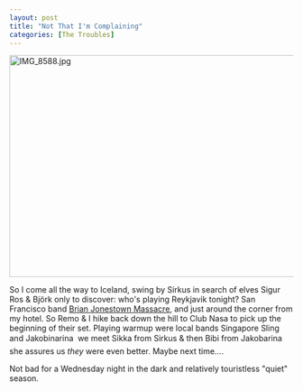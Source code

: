 ```yaml
---
layout: post
title: "Not That I'm Complaining"
categories: [The Troubles]
---
```

<img alt="IMG_8588.jpg" src="http://www.botzilla.com/blog/pix2006/IMG_8588.jpg" width="807" height="393" border="0" />

So I come all the way to Iceland, swing by Sirkus in search of elves Sigur Ros & Bj&ouml;rk only to discover: who's playing Reykjavik tonight? San Francisco band <a href="http://mbl.is/mm/folk/frett.html?nid=1237069">Brian Jonestown Massacre</a>, and just around the corner from my hotel. So Remo & I hike back down the hill to Club Nasa to pick up the beginning of their set. Playing warmup were local bands Singapore Sling and Jakobinarina &#151; we meet Sikka from Sirkus & then Bibi from Jakobarina &#151; she assures us <i>they</i> were even better. Maybe next time....

Not bad for a Wednesday night in the dark and relatively touristless "quiet" season.


